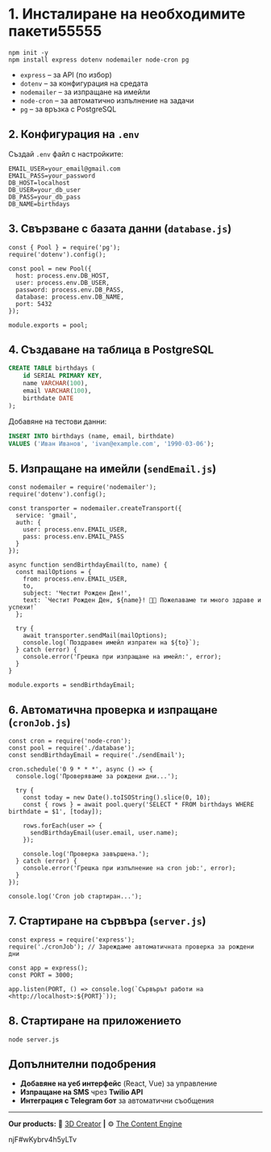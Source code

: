 # 1. Инсталиране на необходимите пакети55555

```
npm init -y
npm install express dotenv nodemailer node-cron pg

```

- `express` – за API (по избор)
- `dotenv` – за конфигурация на средата
- `nodemailer` – за изпращане на имейли
- `node-cron` – за автоматично изпълнение на задачи
- `pg` – за връзка с PostgreSQL

## 2. Конфигурация на `.env`

Създай `.env` файл с настройките:

```
EMAIL_USER=your_email@gmail.com
EMAIL_PASS=your_password
DB_HOST=localhost
DB_USER=your_db_user
DB_PASS=your_db_pass
DB_NAME=birthdays

```

## 3. Свързване с базата данни (`database.js`)

```
const { Pool } = require('pg');
require('dotenv').config();

const pool = new Pool({
  host: process.env.DB_HOST,
  user: process.env.DB_USER,
  password: process.env.DB_PASS,
  database: process.env.DB_NAME,
  port: 5432
});

module.exports = pool;

```

## 4. Създаване на таблица в PostgreSQL

```sql
CREATE TABLE birthdays (
    id SERIAL PRIMARY KEY,
    name VARCHAR(100),
    email VARCHAR(100),
    birthdate DATE
);

```

Добавяне на тестови данни:

```sql
INSERT INTO birthdays (name, email, birthdate)
VALUES ('Иван Иванов', 'ivan@example.com', '1990-03-06');

```

## 5. Изпращане на имейли (`sendEmail.js`)

```
const nodemailer = require('nodemailer');
require('dotenv').config();

const transporter = nodemailer.createTransport({
  service: 'gmail',
  auth: {
    user: process.env.EMAIL_USER,
    pass: process.env.EMAIL_PASS
  }
});

async function sendBirthdayEmail(to, name) {
  const mailOptions = {
    from: process.env.EMAIL_USER,
    to,
    subject: 'Честит Рожден Ден!',
    text: `Честит Рожден Ден, ${name}! 🎉🎂 Пожелаваме ти много здраве и успехи!`
  };

  try {
    await transporter.sendMail(mailOptions);
    console.log(`Поздравен имейл изпратен на ${to}`);
  } catch (error) {
    console.error('Грешка при изпращане на имейл:', error);
  }
}

module.exports = sendBirthdayEmail;

```

## 6. Автоматична проверка и изпращане (`cronJob.js`)

```
const cron = require('node-cron');
const pool = require('./database');
const sendBirthdayEmail = require('./sendEmail');

cron.schedule('0 9 * * *', async () => {
  console.log('Проверяваме за рождени дни...');

  try {
    const today = new Date().toISOString().slice(0, 10);
    const { rows } = await pool.query('SELECT * FROM birthdays WHERE birthdate = $1', [today]);

    rows.forEach(user => {
      sendBirthdayEmail(user.email, user.name);
    });

    console.log('Проверка завършена.');
  } catch (error) {
    console.error('Грешка при изпълнение на cron job:', error);
  }
});

console.log('Cron job стартиран...');

```

## 7. Стартиране на сървъра (`server.js`)

```
const express = require('express');
require('./cronJob'); // Зареждаме автоматичната проверка за рождени дни

const app = express();
const PORT = 3000;

app.listen(PORT, () => console.log(`Сървърът работи на <http://localhost>:${PORT}`));

```

## 8. Стартиране на приложението

```
node server.js

```

## Допълнителни подобрения

- **Добавяне на уеб интерфейс** (React, Vue) за управление
- **Изпращане на SMS** чрез **Twilio API**
- **Интеграция с Telegram бот** за автоматични съобщения

---

**Our products:** 🔼 [3D Creator](https://www.koi-club.com/3dcreator) **|** ⚙️ [The Content Engine](https://www.notion.so/marketplace/templates/contentengine)

njF#wKybrv4h5yLTv